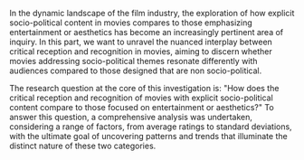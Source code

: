 In the dynamic landscape of the film industry, the exploration of how explicit socio-political content in movies compares to those emphasizing entertainment or aesthetics has become an increasingly pertinent area of inquiry. In this part, we want to unravel the nuanced interplay between critical reception and recognition in movies, aiming to discern whether movies addressing socio-political themes resonate differently with audiences compared to those designed that are non socio-political.

The research question at the core of this investigation is: "How does the critical reception and recognition of movies with explicit socio-political content compare to those focused on entertainment or aesthetics?" To answer this question, a comprehensive analysis was undertaken, considering a range of factors, from average ratings to standard deviations, with the ultimate goal of uncovering patterns and trends that illuminate the distinct nature of these two categories.